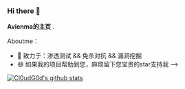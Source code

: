 ### Hi there 👋


**Avienma的主页** .

Aboutme：
- 🔭 致力于：渗透测试 && 免杀对抗 && 漏洞挖掘
- 😄 如果我的项目帮助到您，麻烦留下您宝贵的star支持我
-->


[![Cl0udG0d's github stats](https://github-readme-stats.vercel.app/api?username=Avienma)](https://github.com/anuraghazra/github-readme-stats)

